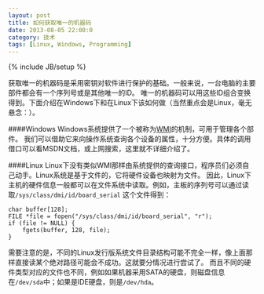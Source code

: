 ```yaml
---
layout: post
title: 如何获取唯一的机器码
date: 2013-08-05 22:00:0
category: 技术
tags: [Linux, Windows, Programming]
---
```

{% include JB/setup %}

获取唯一的机器码是采用密钥对软件进行保护的基础。一般来说，一台电脑的主要部件都会有一个序列号或是其他唯一的ID。
唯一的机器码可以用这些ID组合变换得到。下面介绍在Windows下和在Linux下该如何做（当然重点会是Linux，毫无悬念：）。

<!--more-->
####Windows
Windows系统提供了一个被称为[WMI](http://en.wikipedia.org/wiki/Windows_Management_Instrumentation)的机制，可用于管理各个部件。
我们可以借助它来向操作系统查询各个设备的属性，十分方便。具体的调用借口可以看MSDN文档，或上网搜索，这里就不详细介绍了。

####Linux
Linux下没有类似WMI那样由系统提供的查询接口，程序员们必须自己动手。Linux系统是基于文件的，它将硬件设备也映射为文件。
因此，Linux下主机的硬件信息一般都可以在文件系统中读取。例如，主板的序列号可以通过读取`/sys/class/dmi/id/board_serial`
这个文件得到：

	char buffer[128];
    FILE *file = fopen("/sys/class/dmi/id/board_serial", "r");
	if (file != NULL) {
		fgets(buffer, 128, file);
	}
	
需要注意的是，不同的Linux发行版系统文件目录结构可能不完全一样，像上面那样直接读某个绝对路径可能会不成功。这就要分情况进行尝试了。
而且不同的硬件类型对应的文件也不同，例如如果机器采用SATA的硬盘，则磁盘信息在`/dev/sda`中；如果是IDE硬盘，则是`/dev/hda`。

